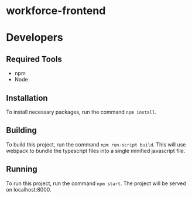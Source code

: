 # workforce-frontend

# Developers

## Required Tools
* npm
* Node

## Installation
To install necessary packages, run the command `npm install`.

## Building
To build this project, run the command `npm run-script build`. This will use webpack to bundle the typescript files into a single minified javascript file.

## Running
To run this project, run the command `npm start`. The project will be served on localhost:8000.
